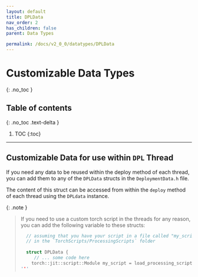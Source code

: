 ```yaml
---
layout: default
title: DPLData
nav_order: 2
has_children: false
parent: Data Types

permalink: /docs/v2_0_0/datatypes/DPLData
---
```


# Customizable Data Types
{: .no_toc }

## Table of contents
{: .no_toc .text-delta }

1. TOC
{:toc}

---

## Customizable Data for use within `DPL` Thread

If you need any data to be reused within the deploy method of each thread, you can add them to any of the 
`DPLData` structs in the `DeploymentData.h` file.

The content of this struct can be accessed from within the `deploy` method of each thread using the `DPLdata` instance.


{: .note }
> If you need to use a custom torch script in the threads for any reason,
> you can add the following variable to these structs:
> ```c++
>   // assuming that you have your script in a file called "my_script.pt" located 
>   // in the `TorchScripts/ProcessingScripts` folder
>   
>   struct DPLData {
>      // ... some code here
>     torch::jit::script::Module my_script = load_processing_script("my_script.pt");
> '''
